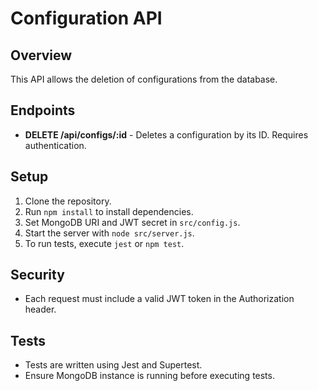 # Configuration API

## Overview
This API allows the deletion of configurations from the database.

## Endpoints
- **DELETE /api/configs/:id** - Deletes a configuration by its ID. Requires authentication.

## Setup
1. Clone the repository.
2. Run `npm install` to install dependencies.
3. Set MongoDB URI and JWT secret in `src/config.js`.
4. Start the server with `node src/server.js`.
5. To run tests, execute `jest` or `npm test`.

## Security
- Each request must include a valid JWT token in the Authorization header.

## Tests
- Tests are written using Jest and Supertest.
- Ensure MongoDB instance is running before executing tests.
